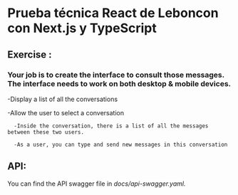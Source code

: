 <h1>Prueba técnica React de Leboncon con Next.js y TypeScript</h1>

<h2>Exercise :</h2>

<h3>Your job is to create the interface to consult those messages. The interface needs to work on both desktop & mobile devices.</h3>

  -Display a list of all the conversations
  
  -Allow the user to select a conversation
  
      -Inside the conversation, there is a list of all the messages between these two users.
      
      -As a user, you can type and send new messages in this conversation

<h2>API: </h2>

You can find the API swagger file in     *docs/api-swagger.yaml.*
